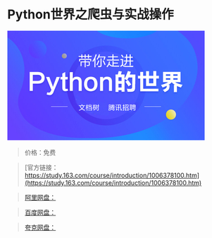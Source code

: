 # Python世界之爬虫与实战操作

![img](../../../assets/study163/free/9366bb117dd84a30af475573ef9c7ca3.jpg)

> 价格：免费

> [官方链接：https://study.163.com/course/introduction/1006378100.htm](https://study.163.com/course/introduction/1006378100.htm)

> [阿里网盘：]()

> [百度网盘：]()

> [夸克网盘：]()
